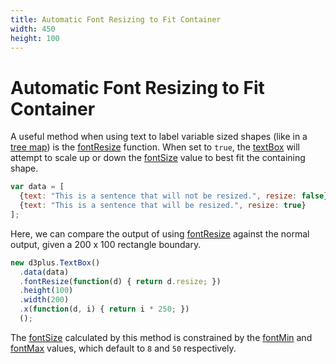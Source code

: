 ```yaml
---
title: Automatic Font Resizing to Fit Container
width: 450
height: 100
---
```


[width]: 450
[height]: 100

# Automatic Font Resizing to Fit Container

A useful method when using text to label variable sized shapes (like in a [tree map](https://github.com/d3plus/d3plus-treemap)) is the [fontResize](https://github.com/d3plus/d3plus-text#textBox.fontResize) function. When set to `true`, the [textBox](https://github.com/d3plus/d3plus-text#textBox) will attempt to scale up or down the [fontSize](https://github.com/d3plus/d3plus-text#textBox.fontSize) value to best fit the containing shape.

```js
var data = [
  {text: "This is a sentence that will not be resized.", resize: false},
  {text: "This is a sentence that will be resized.", resize: true}
];
```

Here, we can compare the output of using [fontResize](https://github.com/d3plus/d3plus-text#textBox.fontResize) against the normal output, given a 200 x 100 rectangle boundary.

```js
new d3plus.TextBox()
  .data(data)
  .fontResize(function(d) { return d.resize; })
  .height(100)
  .width(200)
  .x(function(d, i) { return i * 250; })
  ();
```

The [fontSize](https://github.com/d3plus/d3plus-text#textBox.fontSize) calculated by this method is constrained by the [fontMin](https://github.com/d3plus/d3plus-text#textBox.fontMin) and [fontMax](https://github.com/d3plus/d3plus-text#textBox.fontMax) values, which default to `8` and `50` respectively.
